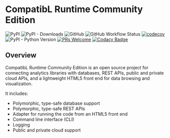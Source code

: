
# CompatibL Runtime Community Edition
![PyPI](https://img.shields.io/pypi/v/cl-runtime) 
![PyPI - Downloads](https://img.shields.io/pypi/dm/cl-runtime) 
![GitHub](https://img.shields.io/github/license/exxpe1/test) 
![GitHub Workflow Status](https://img.shields.io/github/actions/workflow/status/exxpe1/test/python-package.yml) 
[![codecov](https://codecov.io/gh/exxpe1/test/branch/master/graph/badge.svg?token=2HAOJT62HU)](https://codecov.io/gh/exxpe1/test) 
![PyPI - Python Version](https://img.shields.io/pypi/pyversions/cl-runtime) 
[![PRs Welcome](https://img.shields.io/badge/PRs-welcome-brightgreen.svg)](https://github.com/exxpe1/test)
[![Codacy Badge](https://app.codacy.com/project/badge/Grade/a3291f411a634b5ca69d49fbbebc455c)](https://app.codacy.com/gh/exxpe1/test/dashboard?utm_source=gh&utm_medium=referral&utm_content=&utm_campaign=Badge_grade)
## Overview

CompatibL Runtime Community Edition is an open source project 
for connecting analytics libraries with databases, REST APIs,
public and private cloud APIs, and a lightweight HTML5 front
end for data browsing and visualization.

It includes:

* Polymorphic, type-safe database support
* Polymorphic, type-safe REST APIs
* Adapter for running the code from an HTML5 front end 
* Command line interface (CLI)
* Logging
* Public and private cloud support
